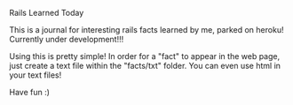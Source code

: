 Rails Learned Today

This is a journal for interesting rails facts learned by me, parked on heroku! Currently under development!!!

Using this is pretty simple! In order for a "fact" to appear in the web page, just create a text file within the "facts/txt" folder. 
You can even use html in your text files!

Have fun :)
